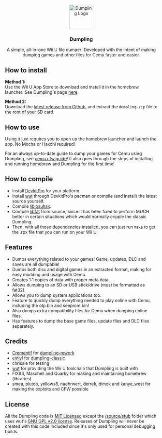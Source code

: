 <p align="center">
  <img src="assets/dumpling-logo.png" alt="Dumpling Logo" width="80" height="80">

  <h3 align="center">Dumpling</h3>

  <p align="center">
    A simple, all-in-one Wii U file dumper! Developed with the intent of making dumping games and other files for Cemu faster and easier.
  </p>
</p>

## How to install
**Method 1:**  
Use the Wii U App Store to download and install it in the homebrew launcher. See Dumpling's page [here](https://apps.fortheusers.org/wiiu/dumpling).

**Method 2:**  
Download the [latest release from Github](https://github.com/emiyl/dumpling/releases), and extract the `dumpling.zip` file to the root of your SD card.

## How to use
Using it just requires you to open up the homebrew launcher and launch the app. No Mocha or Haxchi required!

For an always up-to-date guide to dump your games for Cemu using Dumpling, see [cemu.cfw.guide](https://cemu.cfw.guide/dumping-games)! It also goes through the steps of installing and running homebrew and Dumpling for the first time!


## How to compile
- Install [DevkitPro](https://devkitpro.org/wiki/Getting_Started) for your platform.
- Install [wut](https://github.com/devkitPro/wut) through DevkitPro's pacman or compile (and install) the latest source yourself.
- Compile [libiosuhax](https://github.com/wiiu-env/libiosuhax).
- Compile [libfat](https://github.com/Crementif/libfat) from source, since it has been fixed to perform MUCH better in certain situations which would normally cripple the classic Dumpling.
- Then, with all those dependencies installed, you can just run `make` to get the .rpx file that you can run on your Wii U.


## Features
- Dumps everything related to your games! Game, updates, DLC and saves are all dumpable!
- Dumps both disc and digital games in an extracted format, making for easy modding and usage with Cemu.
- Creates 1:1 copies of data with proper meta data.
- Allows dumping to an SD or USB stick/drive (must be formatted as fat32).
- Allows you to dump system applications too.
- Feature to quickly dump everything needed to play online with Cemu, including the otp.bin and seeprom.bin!
- Also dumps extra compatibility files for Cemu when dumping online files.
- Has features to dump the base game files, update files and DLC files separately.

## Credits
- [Crementif](https://github.com/Crementif) for [dumpling-rework](https://github.com/emiyl/dumpling)
- [emiyl](https://github.com/emiyl) for [dumpling-classic](https://github.com/emiyl/dumpling-classic)
- chrissie for testing
- [wut](https://github.com/devkitpro/wut) for providing the Wii U toolchain that Dumpling is built with
- FIX94, Maschell and Quarky for making and maintaining homebrew (libraries)
- smea, plutoo, yellows8, naehrwert, derrek, dimok and kanye_west for making the exploits and CFW possible

## License
All the Dumpling code is [MIT Licensed](https://github.com/emiyl/dumpling/blob/master/LICENSE.md) except the [/source/stub](/source/stub) folder which uses wut's [GNU GPL v2.0 license](https://github.com/devkitPro/wut/blob/master/LICENSE.md).
Releases of Dumpling will never be created with this code included since it's only used for personal debugging builds.
